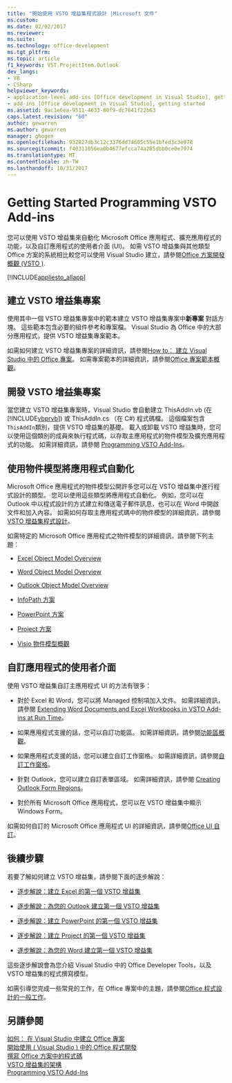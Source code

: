 ```yaml
---
title: "開始使用 VSTO 增益集程式設計 |Microsoft 文件"
ms.custom: 
ms.date: 02/02/2017
ms.reviewer: 
ms.suite: 
ms.technology: office-development
ms.tgt_pltfrm: 
ms.topic: article
f1_keywords: VST.ProjectItem.Outlook
dev_langs:
- VB
- CSharp
helpviewer_keywords:
- application-level add-ins [Office development in Visual Studio], getting started
- add-ins [Office development in Visual Studio], getting started
ms.assetid: 9ac1e6ea-9511-4633-80f9-dc7641f22b63
caps.latest.revision: "60"
author: gewarren
ms.author: gewarren
manager: ghogen
ms.openlocfilehash: 932827db3c12c3376dd74605c55e1bfed3c3e978
ms.sourcegitcommit: f40311056ea0b4677efcca74a285dbb0ce0e7974
ms.translationtype: MT
ms.contentlocale: zh-TW
ms.lasthandoff: 10/31/2017
---
```

# <a name="getting-started-programming-vsto-add-ins"></a>Getting Started Programming VSTO Add-ins
  您可以使用 VSTO 增益集來自動化 Microsoft Office 應用程式、擴充應用程式的功能，以及自訂應用程式的使用者介面 (UI)。 如需 VSTO 增益集與其他類型 Office 方案的系統相比較您可以使用 Visual Studio 建立，請參閱[Office 方案開發概觀 &#40;VSTO &#41;](../vsto/office-solutions-development-overview-vsto.md).  
  
 [!INCLUDE[appliesto_allapp](../vsto/includes/appliesto-allapp-md.md)]  
  
## <a name="creating-vsto-add-in-projects"></a>建立 VSTO 增益集專案  
 使用其中一個 VSTO 增益集專案中的範本建立 VSTO 增益集專案中**新專案** 對話方塊。 這些範本包含必要的組件參考和專案檔。 Visual Studio 為 Office 中的大部分應用程式，提供 VSTO 增益集專案範本。  
  
 如需如何建立 VSTO 增益集專案的詳細資訊，請參閱[How to： 建立 Visual Studio 中的 Office 專案](../vsto/how-to-create-office-projects-in-visual-studio.md)。 如需專案範本的詳細資訊，請參閱[Office 專案範本概觀](../vsto/office-project-templates-overview.md)。  
  
## <a name="developing-vsto-add-in-projects"></a>開發 VSTO 增益集專案  
 當您建立 VSTO 增益集專案時，Visual Studio 會自動建立 ThisAddIn.vb (在[!INCLUDE[vbprvb](../sharepoint/includes/vbprvb-md.md)]) 或 ThisAddIn.cs （在 C#) 程式碼檔。 這個檔案包含`ThisAddIn`類別，提供 VSTO 增益集的基礎。 載入或卸載 VSTO 增益集時，您可以使用這個類別的成員來執行程式碼，以存取主應用程式的物件模型及擴充應用程式的功能。 如需詳細資訊，請參閱 [Programming VSTO Add-Ins](../vsto/programming-vsto-add-ins.md)。  
  
## <a name="automating-applications-by-using-the-object-models"></a>使用物件模型將應用程式自動化  
 Microsoft Office 應用程式的物件模型公開許多您可以在 VSTO 增益集中進行程式設計的類型。 您可以使用這些類型將應用程式自動化。 例如，您可以在 Outlook 中以程式設計的方式建立和傳送電子郵件訊息，也可以在 Word 中開啟文件和加入內容。 如需如何存取主應用程式碼中的物件模型的詳細資訊，請參閱[VSTO 增益集程式設計](../vsto/programming-vsto-add-ins.md)。  
  
 如需特定的 Microsoft Office 應用程式之物件模型的詳細資訊，請參閱下列主題：  
  
-   [Excel Object Model Overview](../vsto/excel-object-model-overview.md)  
  
-   [Word Object Model Overview](../vsto/word-object-model-overview.md)  
  
-   [Outlook Object Model Overview](../vsto/outlook-object-model-overview.md)  
  
-   [InfoPath 方案](../vsto/infopath-solutions.md)  
  
-   [PowerPoint 方案](../vsto/powerpoint-solutions.md)  
  
-   [Project 方案](../vsto/project-solutions.md)  
  
-   [Visio 物件模型概觀](../vsto/visio-object-model-overview.md)  
  
## <a name="customizing-the-user-interface-of-applications"></a>自訂應用程式的使用者介面  
 使用 VSTO 增益集自訂主應用程式 UI 的方法有很多：  
  
-   對於 Excel 和 Word，您可以將 Managed 控制項加入文件。 如需詳細資訊，請參閱 [Extending Word Documents and Excel Workbooks in VSTO Add-ins at Run Time](../vsto/extending-word-documents-and-excel-workbooks-in-vsto-add-ins-at-run-time.md)。  
  
-   如果應用程式支援的話，您可以自訂功能區。 如需詳細資訊，請參閱[功能區概觀](../vsto/ribbon-overview.md)。  
  
-   如果應用程式支援的話，您可以建立自訂工作窗格。 如需詳細資訊，請參閱[自訂工作窗格](../vsto/custom-task-panes.md)。  
  
-   針對 Outlook，您可以建立自訂表單區域。 如需詳細資訊，請參閱 [Creating Outlook Form Regions](../vsto/creating-outlook-form-regions.md)。  
  
-   對於所有 Microsoft Office 應用程式，您可以在 VSTO 增益集中顯示 Windows Form。  
  
 如需如何自訂的 Microsoft Office 應用程式 UI 的詳細資訊，請參閱[Office UI 自訂](../vsto/office-ui-customization.md)。  
  
## <a name="next-steps"></a>後續步驟  
 若要了解如何建立 VSTO 增益集，請參閱下面的逐步解說：  
  
-   [逐步解說：建立 Excel 的第一個 VSTO 增益集](../vsto/walkthrough-creating-your-first-vsto-add-in-for-excel.md)  
  
-   [逐步解說：為您的 Outlook 建立第一個 VSTO 增益集](../vsto/walkthrough-creating-your-first-vsto-add-in-for-outlook.md)  
  
-   [逐步解說：建立 PowerPoint 的第一個 VSTO 增益集](../vsto/walkthrough-creating-your-first-vsto-add-in-for-powerpoint.md)  
  
-   [逐步解說：建立 Project 的第一個 VSTO 增益集](../vsto/walkthrough-creating-your-first-vsto-add-in-for-project.md)  
  
-   [逐步解說：為您的 Word 建立第一個 VSTO 增益集](../vsto/walkthrough-creating-your-first-vsto-add-in-for-word.md)  
  
 這些逐步解說會為您介紹 Visual Studio 中的 Office Developer Tools，以及 VSTO 增益集的程式撰寫模型。  
  
 如需引導您完成一些常見的工作，在 Office 專案中的主題，請參閱[Office 程式設計的一般工作](../vsto/common-tasks-in-office-programming.md)。  
  
## <a name="see-also"></a>另請參閱  
 [如何： 在 Visual Studio 中建立 Office 專案](../vsto/how-to-create-office-projects-in-visual-studio.md)   
 [開始使用 &#40; Visual Studio &#41; 中的 Office 程式開發](../vsto/getting-started-office-development-in-visual-studio.md)   
 [撰寫 Office 方案中的程式碼](../vsto/writing-code-in-office-solutions.md)   
 [VSTO 增益集的架構](../vsto/architecture-of-vsto-add-ins.md)   
 [Programming VSTO Add-Ins](../vsto/programming-vsto-add-ins.md)  
  
  